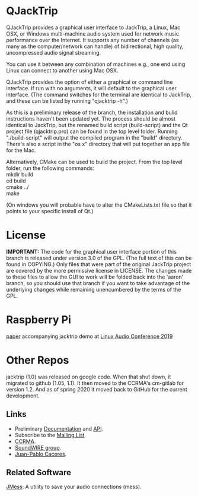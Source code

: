 # QJackTrip
QJackTrip provides a graphical user interface to JackTrip, a Linux, Mac OSX, or Windows multi-machine audio system used for network music performance over the Internet. It supports any number of channels (as many as the computer/network can handle) of bidirectional, high quality, uncompressed audio signal streaming.

You can use it between any combination of machines e.g., one end using Linux can connect to another using Mac OSX.

QJackTrip provides the option of either a graphical or command line interface. If run with no arguments, it will default to the graphical user interface. (The command switches for the terminal are identical to JackTrip, and these can be listed by running "qjacktrip -h".)

As this is a preliminary release of the branch, the installation and bulid instructions haven't been updated yet. The process should be almost identical to JackTrip, but the renamed build script (build-script) and the Qt project file (qjacktrip.pro) can be found in the top level folder. Running "./build-script" will output the compiled program in the "build" directory. There's also a script in the "os x" directory that will put together an app file for the Mac.

Alternatively, CMake can be used to build the project. From the top level folder, run the following commands:  
mkdir build  
cd build  
cmake ../  
make

(On windows you will probable have to alter the CMakeLists.txt file so that it points to your specific install of Qt.)

# License
**IMPORTANT:** The code for the graphical user interface portion of this branch is released under version 3.0 of the GPL. (The full text of this can be found in COPYING.) Only files that were part of the original JackTrip project are covered by the more permissive license in LICENSE. The changes made to these files to allow the GUI to work will be folded back into the 'aaron' branch, so you should use that branch if you want to take advantage of the underlying changes while remaining unencumbered by the terms of the GPL.

# Raspberry Pi

[paper](https://lac.linuxaudio.org/2019/doc/chafe2.pdf) accompanying jacktrip demo at [Linux Audio Conference 2019](https://lac.linuxaudio.org/2019/)

# Other Repos
jacktrip (1.0) was released on google code. When that shut down, it migrated to github (1.05, 1.1).
It then moved to the CCRMA's cm-gitlab for version 1.2.
And as of spring 2020 it moved back to GitHub for the current development.

## Links ##
  * Preliminary [Documentation](http://ccrma.stanford.edu/groups/soundwire/software/jacktrip/) and [API](http://ccrma.stanford.edu/groups/soundwire/software/jacktrip/annotated.html).
  * Subscribe to the [Mailing List](http://groups.google.com/group/jacktrip-users).
  * [CCRMA](http://ccrma.stanford.edu/).
  * [SoundWIRE group](http://ccrma.stanford.edu/groups/soundwire/).
  * [Juan-Pablo Caceres](https://ccrma.stanford.edu/~jcaceres/).

## Related Software ##
[JMess](https://github.com/jcacerec/jmess-jack): A utility to save your audio connections (mess).
